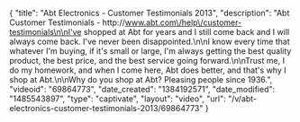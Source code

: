 {
    "title": "Abt Electronics - Customer Testimonials 2013",
    "description": "Abt Customer Testimonials - http:\/\/www.abt.com\/help\/customer-testimonials\n\nI've shopped at Abt for years and I still come back and I will always come back.  I've never been disappointed.\n\nI know every time that whatever I'm buying, if it's small or large, I'm always getting the best quality product, the best price, and the best service going forward.\n\nTrust me, I do my homework, and when I come here, Abt does better, and that's why I shop at Abt.\n\nWhy do you shop at Abt?  Pleasing people since 1936.",
    "videoid": "69864773",
    "date_created": "1384192571",
    "date_modified": "1485543897",
    "type": "captivate",
    "layout": "video",
    "url": "\/v\/abt-electronics-customer-testimonials-2013\/69864773"
}